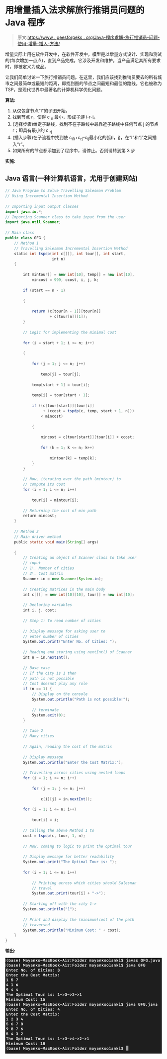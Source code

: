 # 用增量插入法求解旅行推销员问题的 Java 程序

> 原文:[https://www . geesforgeks . org/Java-程序求解-旅行推销员-问题-使用-增量-插入-方法/](https://www.geeksforgeeks.org/java-program-to-solve-travelling-salesman-problem-using-incremental-insertion-method/)

增量实际上用在软件开发中，在软件开发中，模型是以增量方式设计、实现和测试的(每次增加一点点)，直到产品完成。它涉及开发和维护。当产品满足其所有要求时，即被定义为成品。

让我们简单讨论一下旅行推销员问题。在这里，我们应该找到推销员要去的所有城市之间最简单或最短的距离，即找到图的节点之间最短和最佳的路线。它也被称为 TSP，是现代世界中最著名的计算机科学优化问题。

**算法:**

1.  从仅包含节点“I”的子图开始。
2.  找到节点 r，使得 c <sub>ir</sub> 最小，形成子游 i-r-i。
3.  (选择步骤)给定子路线，找到不在子路线中最靠近子路线中任何节点 j 的节点 r；即具有最小的 c <sub>rj</sub>
4.  (插入步骤)在子流程中找到使 c<sub>IR</sub>+c<sub>rj</sub>–c<sub>ij</sub>最小化的弧(I，j)，在“I”和“j”之间插入“r”。
5.  如果所有的节点都添加到了程序中，请停止。否则请转到第 3 步

**实施:**

## Java 语言(一种计算机语言，尤用于创建网站)

```java
// Java Program to Solve Travelling Salesman Problem
// Using Incremental Insertion Method

// Importing input output classes
import java.io.*;
// Importing Scanner class to take input from the user
import java.util.Scanner;

// Main class
public class GFG {
    // Method 1
    // Travelling Salesman Incremental Insertion Method
    static int tspdp(int c[][], int tour[], int start,
                     int n)
    {

        int mintour[] = new int[10], temp[] = new int[10],
            mincost = 999, ccost, i, j, k;

        if (start == n - 1)

        {

            return (c[tour[n - 1]][tour[n]]
                    + c[tour[n]][1]);
        }

        // Logic for implementing the minimal cost

        for (i = start + 1; i <= n; i++)

        {

            for (j = 1; j <= n; j++)

                temp[j] = tour[j];

            temp[start + 1] = tour[i];

            temp[i] = tour[start + 1];

            if ((c[tour[start]][tour[i]]
                 + (ccost = tspdp(c, temp, start + 1, n)))
                < mincost)

            {

                mincost = c[tour[start]][tour[i]] + ccost;

                for (k = 1; k <= n; k++)

                    mintour[k] = temp[k];
            }
        }

        // Now, iterating over the path (mintour) to
        // compute its cost
        for (i = 1; i <= n; i++)

            tour[i] = mintour[i];

        // Returning the cost of min path
        return mincost;
    }

    // Method 2
    // Main driver method
    public static void main(String[] args)

    {
        // Creating an object of Scanner class to take user
        // input
        // 1\. Number of cities
        // 2\. Cost matrix
        Scanner in = new Scanner(System.in);

        // Creating matrices in the main body
        int c[][] = new int[10][10], tour[] = new int[10];

        // Declaring variables
        int i, j, cost;

        // Step 1: To read number of cities

        // Display message for asking user to
        // enter number of cities
        System.out.print("Enter No. of Cities: ");

        // Reading and storing using nextInt() of Scanner
        int n = in.nextInt();

        // Base case
        // If the city is 1 then
        // path is not possible
        // Cost doesnot play any role
        if (n == 1) {
            // Display on the console
            System.out.println("Path is not possible!");

            // terminate
            System.exit(0);
        }

        // Case 2
        // Many cities

        // Again, reading the cost of the matrix

        // Display message
        System.out.println("Enter the Cost Matrix:");

        // Travelling across cities using nested loops
        for (i = 1; i <= n; i++)

            for (j = 1; j <= n; j++)

                c[i][j] = in.nextInt();

        for (i = 1; i <= n; i++)

            tour[i] = i;

        // Calling the above Method 1 to
        cost = tspdp(c, tour, 1, n);

        // Now, coming to logic to print the optimal tour

        // Display message for better readability
        System.out.print("The Optimal Tour is: ");

        for (i = 1; i <= n; i++)

            // Printing across which cities should Salesman
            // travel
            System.out.print(tour[i] + "->");

        // Starting off with the city 1->
        System.out.println("1");

        // Print and display the (minimum)cost of the path
        // traversed
        System.out.println("Minimum Cost: " + cost);
    }
}
```

**输出:**

![](img/384b41938263cd04775e588983adb39a.png)